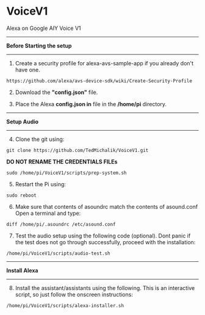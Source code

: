 # VoiceV1
Alexa on Google AIY Voice V1
****************************************************************
**Before Starting the setup**
****************************************************************
 
1. Create a security profile for alexa-avs-sample-app if you already don't have one.  
```
https://github.com/alexa/avs-device-sdk/wiki/Create-Security-Profile  
```

2. Download the **"config.json"** file.

3. Place the Alexa **config.json in** file in the  **/home/pi** directory.

***************************************************************
**Setup Audio**     
***************************************************************
4. Clone the git using:
```
git clone https://github.com/TedMichalik/VoiceV1.git
```    
**DO NOT RENAME THE CREDENTIALS FILEs**     
 
```
sudo /home/pi/VoiceV1/scripts/prep-system.sh
```    

5. Restart the Pi using:
```
sudo reboot
```    

6. Make sure that contents of asoundrc match the contents of asound.conf    
   Open a terminal and type:  
```
diff /home/pi/.asoundrc /etc/asound.conf
```

7. Test the audio setup using the following code (optional). Dont panic if the test does not go through successfully, proceed with the installation:
```
/home/pi/VoiceV1/scripts/audio-test.sh  
```

***************************************************************
**Install Alexa**     
***************************************************************
8. Install the assistant/assistants using the following. This is an interactive script, so just follow the onscreen instructions:
```
/home/pi/VoiceV1/scripts/alexa-installer.sh  
```
